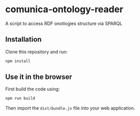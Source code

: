 # comunica-ontology-reader
A script to access RDF onotlogies structure via SPARQL
## Installation
Clone this repository and run:
```bash
npm install
```

## Use it in the browser

First build the code using:

```bash
npm run build
```

Then import the `dist/bundle.js` file into your web application. 